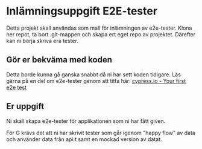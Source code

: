 # Inlämningsuppgift E2E-tester

Detta projekt skall användas som mall för inlämningen av e2e-tester. Klona ner repot, ta bort .git-mappen och skapa ert eget repo av projektet. Därefter kan ni börja skriva era tester.

## Gör er bekväma med koden

Detta borde kunna gå ganska snabbt då ni har sett koden tidigare. Läs gärna på en del om e2e-tester genom att titta här: [cypress.io - Your first e2e test](https://docs.cypress.io/guides/end-to-end-testing/writing-your-first-end-to-end-test)

## Er uppgift

Ni skall skapa e2e-tester för applikationen som ni har fått given.

För G krävs det att ni har skrivit tester som går igenom "happy flow" av data och använder data från api:t samt en mockad version av datat. 
